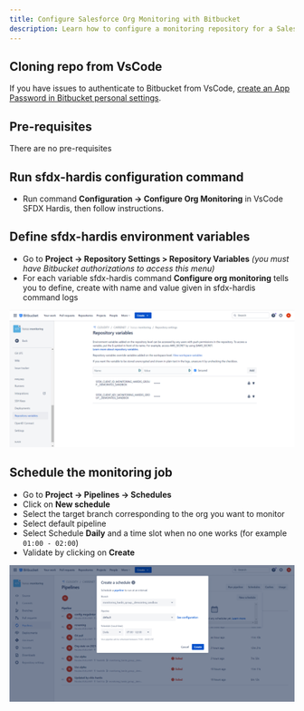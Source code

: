 ```yaml
---
title: Configure Salesforce Org Monitoring with Bitbucket
description: Learn how to configure a monitoring repository for a Salesforce Org, using sfdx-hardis and Bitbucket
---
```

<!-- markdownlint-disable MD013 -->

## Cloning repo from VsCode

If you have issues to authenticate to Bitbucket from VsCode, [create an App Password in Bitbucket personal settings](https://support.atlassian.com/bitbucket-cloud/docs/create-an-app-password/).

## Pre-requisites

There are no pre-requisites

## Run sfdx-hardis configuration command

- Run command **Configuration -> Configure Org Monitoring** in VsCode SFDX Hardis, then follow instructions.

## Define sfdx-hardis environment variables

- Go to **Project -> Repository Settings > Repository Variables** _(you must have Bitbucket authorizations to access this menu)_
- For each variable sfdx-hardis command **Configure org monitoring** tells you to define, create with name and value given in sfdx-hardis command logs

![](assets/images/screenshot-bitbucket-variables.png)

## Schedule the monitoring job

- Go to **Project -> Pipelines -> Schedules**
- Click on **New schedule**
- Select the target branch corresponding to the org you want to monitor
- Select default pipeline
- Select Schedule **Daily** and a time slot when no one works (for example `01:00 - 02:00`)
- Validate by clicking on **Create**

![](assets/images/screenshot-monitoring-schedule-bitbucket.png)
